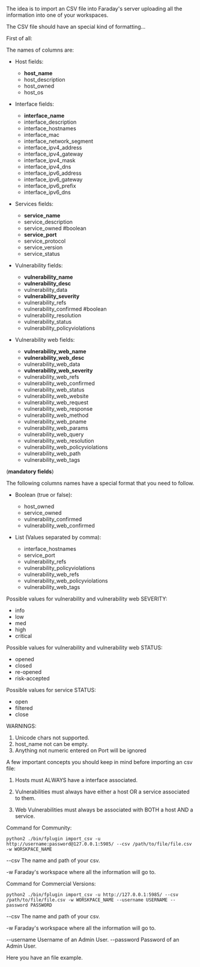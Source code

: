 The idea is to import an CSV file into Faraday's server uploading all the information into one of your workspaces.

The CSV file should have an special kind of formatting...

First of all:

The names of columns are:

* Host fields:
    * **host_name**
    * host_description
    * host_owned
    * host_os

* Interface fields:
    * **interface_name**
    * interface_description
    * interface_hostnames
    * interface_mac
    * interface_network_segment
    * interface_ipv4_address
    * interface_ipv4_gateway
    * interface_ipv4_mask
    * interface_ipv4_dns
    * interface_ipv6_address
    * interface_ipv6_gateway
    * interface_ipv6_prefix
    * interface_ipv6_dns

* Services fields:
    * **service_name**
    * service_description
    * service_owned  #boolean
    * **service_port**
    * service_protocol
    * service_version
    * service_status

* Vulnerability fields:
    * **vulnerability_name**
    * **vulnerability_desc**
    * vulnerability_data
    * **vulnerability_severity**
    * vulnerability_refs
    * vulnerability_confirmed #boolean
    * vulnerability_resolution
    * vulnerability_status
    * vulnerability_policyviolations

* Vulnerability web fields:
    * **vulnerability_web_name**
    * **vulnerability_web_desc**
    * vulnerability_web_data
    * **vulnerability_web_severity**
    * vulnerability_web_refs
    * vulnerability_web_confirmed
    * vulnerability_web_status
    * vulnerability_web_website
    * vulnerability_web_request
    * vulnerability_web_response
    * vulnerability_web_method
    * vulnerability_web_pname
    * vulnerability_web_params
    * vulnerability_web_query
    * vulnerability_web_resolution
    * vulnerability_web_policyviolations
    * vulnerability_web_path
    * vulnerability_web_tags

(**mandatory fields**)

The following columns names have a special format that you need to follow.

* Boolean (true or false):
    * host_owned
    * service_owned
    * vulnerability_confirmed
    * vulnerability_web_confirmed


* List (Values separated by comma):
    * interface_hostnames
    * service_port
    * vulnerability_refs
    * vulnerability_policyviolations
    * vulnerability_web_refs
    * vulnerability_web_policyviolations
    * vulnerability_web_tags

Possible values for vulnerability and vulnerability web SEVERITY:
* info
* low
* med
* high
* critical

Possible values for vulnerability and vulnerability web STATUS:
* opened
* closed
* re-opened
* risk-accepted

Possible values for service STATUS:
* open
* filtered
* close

WARNINGS:
1) Unicode chars not supported.
2) host_name not can be empty.
3) Anything not numeric entered on Port will be ignored

A few important concepts you should keep in mind before importing an csv file:

1) Hosts must ALWAYS have a interface associated.

2) Vulnerabilities must always have either a host OR a service associated to them.

3) Web Vulnerabilities must always be associated with BOTH a host AND a service.




Command for Community:
~~~~
python2 ./bin/fplugin import_csv -u http://username:password@127.0.0.1:5985/ --csv /path/to/file/file.csv -w WORSKPACE_NAME
~~~~

 --csv The name and path of your csv.

 -w Faraday's workspace where all the information will go to.


Command for Commercial Versions:
~~~~
python2 ./bin/fplugin import_csv -u http://127.0.0.1:5985/ --csv /path/to/file/file.csv -w WORSKPACE_NAME --username USERNAME --password PASSWORD
~~~~

 --csv The name and path of your csv.

 -w Faraday's workspace where all the information will go to.

 --username  Username of an Admin User.
 --password  Password of an Admin User.
 
Here you have an file example.